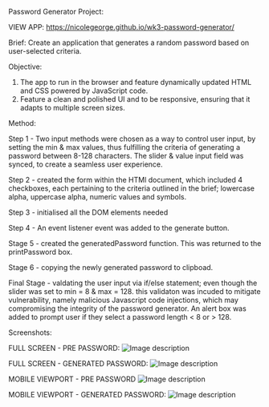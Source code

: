 Password Generator Project:

VIEW APP: https://nicolegeorge.github.io/wk3-password-generator/

Brief:
Create an application that generates a random password based on user-selected criteria. 

Objective:
1. The app to run in the browser and feature dynamically updated HTML and CSS powered by JavaScript code. 
2. Feature a clean and polished UI and to be responsive, ensuring that it adapts to multiple screen sizes.

Method:

Step 1 - Two input methods were chosen as a way to control user input, by setting the min & max values, thus fulfilling the criteria of generating a password between 8-128 characters. The slider & value input field was synced, to create a seamless user experience. 

Step 2 - created the form within the HTMl document, which included 4 checkboxes, each pertaining to the criteria outlined in the brief; lowercase alpha, uppercase alpha, numeric values and symbols.

Step 3 - initialised all the DOM elements needed

Step 4 - An event listener event was added to the generate button.

Stage 5 - created the generatedPassword function.  This was returned to the printPassword box.  

Stage 6 - copying the newly generated password to clipboad.

Final Stage - valdating the user input via if/else statement; even though the slider was set to min = 8 & max = 128. this validaton was incuded to mitigate vulnerability, namely malicious Javascript code injections, which may compromising the integrity of the password generator. An alert box was added to prompt user if they select a password length < 8 or > 128.

Screenshots: 

FULL SCREEN - PRE PASSWORD:
![Image description](https://github.com/NicoleGeorge/wk3-password-generator/blob/master/screenshots/full-size-startpng.png)

FULL SCREEN - GENERATED PASSWORD:
![Image description](https://github.com/NicoleGeorge/wk3-password-generator/blob/master/screenshots/full-size-password.png)

MOBILE VIEWPORT - PRE PASSWORD
![Image description](https://github.com/NicoleGeorge/wk3-password-generator/blob/master/screenshots/mobile-size-start.png)

MOBILE VIEWPORT - GENERATED PASSWORD:
![Image description](https://github.com/NicoleGeorge/wk3-password-generator/blob/master/screenshots/mobile-size-password.png)



